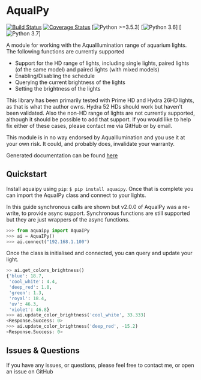 # AquaIPy

[![Build Status](https://travis-ci.org/mcclown/AquaIPy.svg?branch=master)](https://travis-ci.org/mcclown/AquaIPy)
[![Coverage Status](https://coveralls.io/repos/mcclown/AquaIPy/badge.svg?branch=master&service=github)](https://coveralls.io/github/mcclown/AquaIPy?branch=master)
[![Python >=3.5.3](https://img.shields.io/badge/python->=3.5.3-blue.svg)]
[![Python 3.6](https://img.shields.io/badge/python-3.6-blue.svg)]
[![Python 3.7](https://img.shields.io/badge/python-3.7-blue.svg)]

A module for working with the AquaIllumination range of aquarium lights. The following functions are currently supported

- Support for the HD range of lights, including single lights, paired lights (of the same model) and paired lights (with mixed models)
- Enabling/Disabling the schedule
- Querying the current brightness of the lights
- Setting the brightness of the lights

This library has been primarily tested with Prime HD and Hydra 26HD lights, as that is what the author owns. Hydra 52 HDs should work but haven't been validated. 
Also the non-HD range of lights are not currently supported, although it should be possible to add that support. If you would like to help fix either of these 
cases, please contact me via GitHub or by email. 

This module is in no way endorsed by AquaIllumination and you use it at your own risk. It could, and probably does, invalidate your warranty.

Generated documentation can be found [here](http://aquaipy.readthedocs.io/en/latest/)

Quickstart
----------

Install aquaipy using `pip`: `$ pip install aquaipy`. Once that is complete you can import the AquaIPy class and connect to your lights.

In this guide synchronous calls are shown but v2.0.0 of AquaIPy was a re-write, to provide async support. Synchronous functions are still supported but they are just wrappers of the async functions.

```python
>>> from aquaipy import AquaIPy
>>> ai = AquaIPy()
>>> ai.connect("192.168.1.100")
```

Once the class is initialised and connected, you can query and update your light.

```python
>> ai.get_colors_brightness()
{'blue': 18.7,
 'cool_white': 4.4,
 'deep_red': 1.0,
 'green': 1.3,
 'royal': 18.4,
 'uv': 46.3,
 'violet': 46.8}
>>> ai.update_color_brightness('cool_white', 33.333)
<Response.Success: 0>
>>> ai.update_color_brightness('deep_red', -15.2)
<Response.Success: 0>
```

Issues & Questions
------------------

If you have any issues, or questions, please feel free to contact me, or open an issue on GitHub


